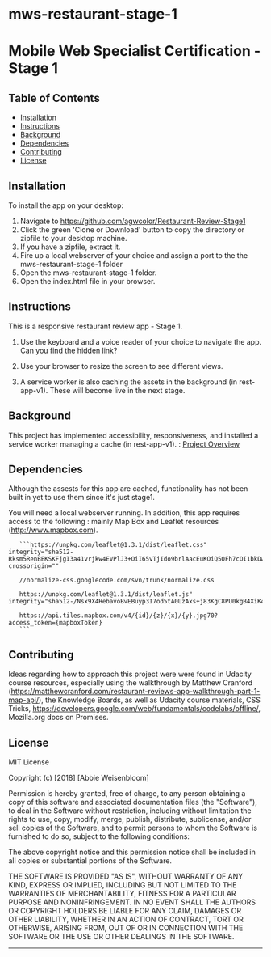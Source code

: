 mws-restaurant-stage-1
=====================

# Mobile Web Specialist Certification - Stage 1

## Table of Contents
* [Installation](#installation)
* [Instructions](#instructions)
* [Background](#background)
* [Dependencies](#dependencies)
* [Contributing](#contributing)
* [License](#license)

## Installation

To install the app on your desktop:
1. Navigate to https://github.com/agwcolor/Restaurant-Review-Stage1 
2. Click the green 'Clone or Download' button to copy the directory or zipfile to your desktop machine.
3. If you have a zipfile, extract it.
4. Fire up a local webserver of your choice and assign a port to the the mws-restaurant-stage-1 folder
4. Open the mws-restaurant-stage-1 folder.
5. Open the index.html file in your browser.


## Instructions

This is a responsive restaurant review app - Stage 1. 

1. Use the keyboard and a voice reader of your choice to navigate the app. Can you find the hidden link?

2. Use your browser to resize the screen to see different views.

3. A service worker is also caching the assets in the background (in rest-app-v1). These will become live in the next stage.

## Background
This project has implemented accessibility,  responsiveness, and installed a service worker managing a cache (in rest-app-v1). : [Project Overview](ProjectOverview.md) 

## Dependencies
Although the assests for this app are cached, functionality has not been built in yet to use them since it's just stage1. 

You will need a local webserver running. In addition, this app requires access to the following : mainly Map Box and Leaflet resources (http://www.mapbox.com).

       ```https://unpkg.com/leaflet@1.3.1/dist/leaflet.css" integrity="sha512-Rksm5RenBEKSKFjgI3a41vrjkw4EVPlJ3+OiI65vTjIdo9brlAacEuKOiQ5OFh7cOI1bkDwLqdLw3Zg0cRJAAQ==" crossorigin=""

       //normalize-css.googlecode.com/svn/trunk/normalize.css

       https://unpkg.com/leaflet@1.3.1/dist/leaflet.js" integrity="sha512-/Nsx9X4HebavoBvEBuyp3I7od5tA0UzAxs+j83KgC8PU0kgB4XiK4Lfe4y4cgBtaRJQEIFCW+oC506aPT2L1zw==

	   https://api.tiles.mapbox.com/v4/{id}/{z}/{x}/{y}.jpg70?access_token={mapboxToken}
	   ```


## Contributing

Ideas regarding how to approach this project were were found in Udacity course resources, especially using the walkthrough by Matthew Cranford (https://matthewcranford.com/restaurant-reviews-app-walkthrough-part-1-map-api/), the  Knowledge Boards, as well as Udacity course materials, CSS Tricks, https://developers.google.com/web/fundamentals/codelabs/offline/, Mozilla.org docs on Promises. 

## License

MIT License

Copyright (c) [2018] [Abbie Weisenbloom]

Permission is hereby granted, free of charge, to any person obtaining a copy
of this software and associated documentation files (the "Software"), to deal
in the Software without restriction, including without limitation the rights
to use, copy, modify, merge, publish, distribute, sublicense, and/or sell
copies of the Software, and to permit persons to whom the Software is
furnished to do so, subject to the following conditions:

The above copyright notice and this permission notice shall be included in all
copies or substantial portions of the Software.

THE SOFTWARE IS PROVIDED "AS IS", WITHOUT WARRANTY OF ANY KIND, EXPRESS OR
IMPLIED, INCLUDING BUT NOT LIMITED TO THE WARRANTIES OF MERCHANTABILITY,
FITNESS FOR A PARTICULAR PURPOSE AND NONINFRINGEMENT. IN NO EVENT SHALL THE
AUTHORS OR COPYRIGHT HOLDERS BE LIABLE FOR ANY CLAIM, DAMAGES OR OTHER
LIABILITY, WHETHER IN AN ACTION OF CONTRACT, TORT OR OTHERWISE, ARISING FROM,
OUT OF OR IN CONNECTION WITH THE SOFTWARE OR THE USE OR OTHER DEALINGS IN THE
SOFTWARE.

---------------------------------------



